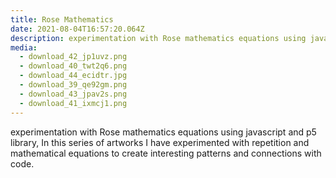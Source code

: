 ```yaml
---
title: Rose Mathematics
date: 2021-08-04T16:57:20.064Z
description: experimentation with Rose mathematics equations using javascript and p5 library
media:
  - download_42_jp1uvz.png
  - download_40_twt2q6.png
  - download_44_ecidtr.jpg
  - download_39_qe92gm.png
  - download_43_jpav2s.png
  - download_41_ixmcj1.png
---
```

experimentation with Rose mathematics equations using javascript and p5 library, In this series of artworks I have experimented with repetition and mathematical equations to create interesting patterns and connections with code.